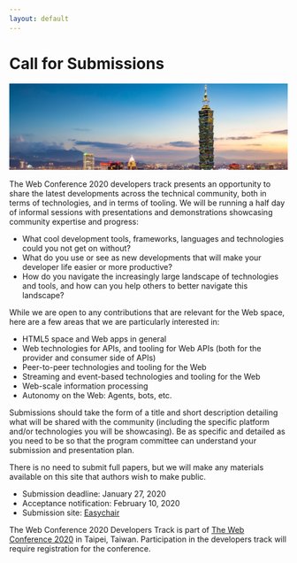 ```yaml
---
layout: default
---
```


# Call for Submissions

<p>
  <img src="images/skyline.jpg" />
</p>


The Web Conference 2020 developers track presents an opportunity to share the latest developments across the technical community, both in terms of technologies, and in terms of tooling. We will be running a half day of informal sessions with presentations and demonstrations showcasing community expertise and progress:

- What cool development tools, frameworks, languages and technologies could you not get on without?
- What do you use or see as new developments that will make your developer life easier or more productive?
- How do you navigate the increasingly large landscape of technologies and tools, and how can you help others to better navigate this landscape?

While we are open to any contributions that are relevant for the Web space, here are a few areas that we are particularly interested in:

- HTML5 space and Web apps in general
- Web technologies for APIs, and tooling for Web APIs (both for the provider and consumer side of APIs)
- Peer-to-peer technologies and tooling for the Web
- Streaming and event-based technologies and tooling for the Web
- Web-scale information processing
- Autonomy on the Web: Agents, bots, etc.

Submissions should take the form of a title and short description detailing what will be shared with the community (including the specific platform and/or technologies you will be showcasing). Be as specific and detailed as you need to be so that the program committee can understand your submission and presentation plan.

There is no need to submit full papers, but we will make any materials available on this site that authors wish to make public.

- Submission deadline: January 27, 2020
- Acceptance notification: February 10, 2020
- Submission site: [Easychair](https://easychair.org/conferences/?conf=www2020devtrack)

The Web Conference 2020 Developers Track is part of [The Web Conference 2020](https://www2020.thewebconf.org/) in Taipei, Taiwan. Participation in the developers track will require registration for the conference.
